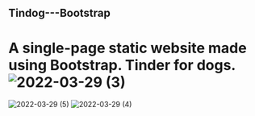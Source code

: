 ## Tindog---Bootstrap
# A single-page static website made using Bootstrap. Tinder for dogs. ![2022-03-29 (3)](https://user-images.githubusercontent.com/56259497/160654732-97cb25a1-09b5-4155-8c60-53a2973b0f18.png)
![2022-03-29 (5)](https://user-images.githubusercontent.com/56259497/160654738-dcadc353-86c6-4593-be5e-31abfc4a5123.png)
![2022-03-29 (4)](https://user-images.githubusercontent.com/56259497/160654740-10709ffb-606a-48bc-a0bd-6362cdc11b01.png)
